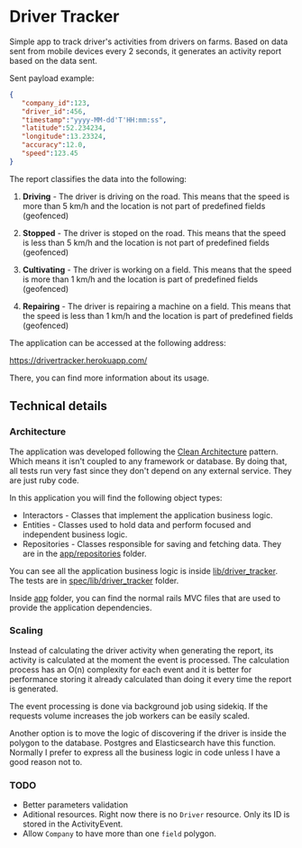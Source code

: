 # Driver Tracker

Simple app to track driver's activities from drivers on farms. 
Based on data sent from mobile devices every 2 seconds, it generates an activity report based on the data sent.

Sent payload example:

```json
{  
   "company_id":123,
   "driver_id":456,
   "timestamp":"yyyy-MM-dd'T'HH:mm:ss",
   "latitude":52.234234,
   "longitude":13.23324,
   "accuracy":12.0,
   "speed":123.45
}
```

The report classifies the data into the following:

1. **Driving** - The driver is driving on the road. This means that the speed is more than 5 km/h and the location is not part of predefined fields (geofenced) 

1. **Stopped** - The driver is stoped on the road. This means that the speed is less than 5 km/h and the location is not part of predefined fields (geofenced) 

1. **Cultivating** - The driver is working on a field. This means that the speed is more than 1 km/h and the location is part of predefined fields (geofenced) 

1. **Repairing** - The driver is repairing a machine on a field. This means that the speed is less than 1 km/h and the location is part of predefined fields (geofenced)

The application can be accessed at the following address:

https://drivertracker.herokuapp.com/

There, you can find more information about its usage.

## Technical details

### Architecture

The application was developed following the [Clean Architecture](https://8thlight.com/blog/uncle-bob/2012/08/13/the-clean-architecture.html) pattern. Which means it isn't coupled to any framework or database. By doing that, all tests run very fast since they don't depend on any external service. They are just ruby code.

In this application you will find the following object types:

- Interactors - Classes that implement the application business logic.
- Entities - Classes used to hold data and perform focused and independent business logic.
- Repositories - Classes responsible for saving and fetching data. They are in the [app/repositories](https://github.com/geisonbiazus/driver_tracker/tree/master/app/repositories) folder.

You can see all the application business logic is inside [lib/driver_tracker](https://github.com/geisonbiazus/driver_tracker/tree/master/lib/driver_tracker). The tests are in [spec/lib/driver_tracker](https://github.com/geisonbiazus/driver_tracker/tree/master/spec/lib/driver_tracker) folder.

Inside [app](https://github.com/geisonbiazus/driver_tracker/tree/master/app) folder, you can find the normal rails MVC files that are used to provide the application dependencies.

### Scaling

Instead of calculating the driver activity when generating the report, its activity is calculated at the moment the event is processed. The calculation process has an O(n) complexity for each event and it is better for performance storing it already calculated than doing it every time the report is generated.

The event processing is done via background job using sidekiq. If the requests volume increases the job workers can be easily scaled.

Another option is to move the logic of discovering if the driver is inside the polygon to the database. Postgres and Elasticsearch have this function. Normally I prefer to express all the business logic in code unless I have a good reason not to.

### TODO

- Better parameters validation
- Aditional resources. Right now there is no `Driver` resource. Only its ID is stored in the ActivityEvent.
- Allow `Company` to have more than one `field` polygon.
